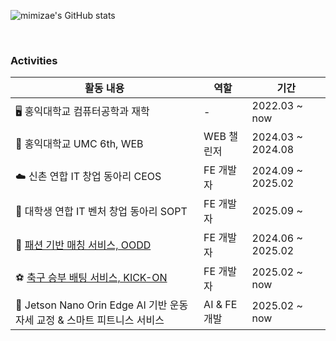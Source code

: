 

![mimizae's GitHub stats](https://github-readme-stats.vercel.app/api?username=mimizae&show_icons=true&theme=omni)


<br/>

### Activities

| 활동 내용                                      | 역할       | 기간                |
|--------------------------------------------------|--------------|-------------------------|
| 🖥️ 홍익대학교 컴퓨터공학과 재학                     | -            | 2022.03 ~ now           |
| 🍬 홍익대학교 UMC 6th, WEB                         | WEB 챌린저    | 2024.03 ~ 2024.08       |
| ☁️ 신촌 연합 IT 창업 동아리 CEOS                    | FE 개발자     | 2024.09 ~ 2025.02       |
| 🩷 대학생 연합 IT 벤처 창업 동아리 SOPT                    | FE 개발자     | 2025.09 ~      |
| 👗 [패션 기반 매칭 서비스, OODD](https://github.com/oodd-team/oodd-web-react) | FE 개발자     | 2024.06 ~ 2025.02       |
| ⚽ [축구 승부 배팅 서비스, KICK-ON](https://github.com/kick-on) | FE 개발자     | 2025.02 ~ now           |
| 🤖 Jetson Nano Orin Edge AI 기반 운동 자세 교정 & 스마트 피트니스 서비스 | AI & FE 개발 | 2025.02 ~ now |
